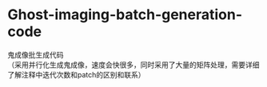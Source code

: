 # Ghost-imaging-batch-generation-code
鬼成像批生成代码  
（采用并行化生成鬼成像，速度会快很多，同时采用了大量的矩阵处理，需要详细了解注释中迭代次数和patch的区别和联系）
